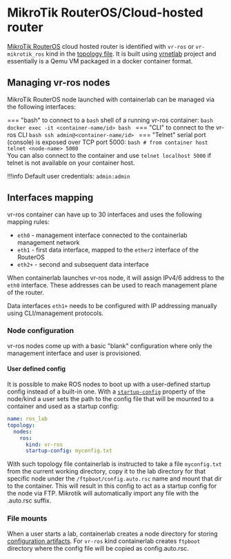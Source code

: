 # MikroTik RouterOS/Cloud-hosted router

[MikroTik RouterOS](https://mikrotik.com/download) cloud hosted router is identified with `vr-ros` or `vr-mikrotik_ros` kind in the [topology file](../topo-def-file.md). It is built using [vrnetlab](../vrnetlab.md) project and essentially is a Qemu VM packaged in a docker container format.

## Managing vr-ros nodes

MikroTik RouterOS node launched with containerlab can be managed via the following interfaces:

=== "bash"
    to connect to a `bash` shell of a running vr-ros container:
    ```bash
    docker exec -it <container-name/id> bash
    ```
=== "CLI"
    to connect to the vr-ros CLI
    ```bash
    ssh admin@<container-name/id>
    ```
=== "Telnet"
    serial port (console) is exposed over TCP port 5000:
    ```bash
    # from container host
    telnet <node-name> 5000
    ```  
    You can also connect to the container and use `telnet localhost 5000` if telnet is not available on your container host.

!!!info
    Default user credentials: `admin:admin`

## Interfaces mapping
vr-ros container can have up to 30 interfaces and uses the following mapping rules:

* `eth0` - management interface connected to the containerlab management network
* `eth1` - first data interface, mapped to the `ether2` interface of the RouterOS
* `eth2+` - second and subsequent data interface

When containerlab launches vr-ros node, it will assign IPv4/6 address to the `eth0` interface. These addresses can be used to reach management plane of the router.

Data interfaces `eth1+` needs to be configured with IP addressing manually using CLI/management protocols.

### Node configuration
vr-ros nodes come up with a basic "blank" configuration where only the management interface and user is provisioned.

#### User defined config
It is possible to make ROS nodes to boot up with a user-defined startup config instead of a built-in one. With a [`startup-config`](../nodes.md#startup-config) property of the node/kind a user sets the path to the config file that will be mounted to a container and used as a startup config:

```yaml
name: ros_lab
topology:
  nodes:
    ros:
      kind: vr-ros
      startup-config: myconfig.txt
```

With such topology file containerlab is instructed to take a file `myconfig.txt` from the current working directory, copy it to the lab directory for that specific node under the `/ftpboot/config.auto.rsc` name and mount that dir to the container. This will result in this config to act as a startup config for the node via FTP. Mikrotik will automatically import any file with the .auto.rsc suffix.

### File mounts
When a user starts a lab, containerlab creates a node directory for storing [configuration artifacts](../conf-artifacts.md). For `vr-ros` kind containerlab creates `ftpboot` directory where the config file will be copied as config.auto.rsc.